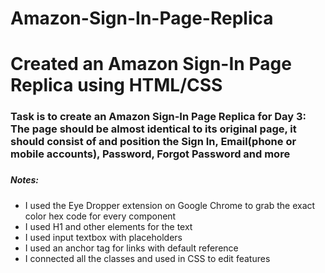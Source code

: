# Amazon-Sign-In-Page-Replica
<h1>Created an Amazon Sign-In Page Replica using HTML/CSS</h1>
<h3>Task is to create an Amazon Sign-In Page Replica for Day 3: The page should be almost identical to its original page, it should consist of and position the Sign In, Email(phone or mobile accounts), Password, Forgot Password and more<h3>
<h5>Notes:</h5>
<ul>
  <li>I used the Eye Dropper extension on Google Chrome to grab the exact color hex code for every component</li>
  <li>I used H1 and other elements for the text</li>
  <li>I used input textbox with placeholders</li>
  <li>I used an anchor tag for links with default reference</li>
  <li>I connected all the classes and used in CSS to edit features</li>
</ul>
